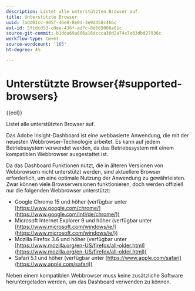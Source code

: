 ```yaml
---
description: Listet alle unterstützten Browser auf.
title: Unterstützte Browser
uuid: 7add01cc-905f-46e8-8e0d-3e9d458c466c
exl-id: 5f1dcd53-c0ee-436f-ad7c-8d669008a61c
source-git-commit: b1dda69a606a16dccca30d2a74c7e63dbd27936c
workflow-type: tm+mt
source-wordcount: '165'
ht-degree: 4%

---
```


# Unterstützte Browser{#supported-browsers}

{{eol}}

Listet alle unterstützten Browser auf.

Das Adobe Insight-Dashboard ist eine webbasierte Anwendung, die mit der neuesten Webbrowser-Technologie arbeitet. Es kann auf jedem Betriebssystem verwendet werden, da das Betriebssystem mit einem kompatiblen Webbrowser ausgestattet ist.

Da das Dashboard Funktionen nutzt, die in älteren Versionen von Webbrowsern nicht unterstützt werden, sind aktuellere Browser erforderlich, um eine optimale Nutzung der Anwendung zu gewährleisten. Zwar können viele Browserversionen funktionieren, doch werden offiziell nur die folgenden Webbrowser unterstützt:

* Google Chrome 15 und höher (verfügbar unter [https://www.google.com/chrome/](https://www.google.com/intl/de/chrome/))
* Microsoft Internet Explorer 9 und höher (verfügbar unter [https://www.microsoft.com/windows/ie/](https://www.microsoft.com/windows/ie/))
* Mozilla Firefox 3.6 und höher (verfügbar unter [https://www.mozilla.org/en-US/firefox/all-older.html](https://www.mozilla.org/en-US/firefox/all-older.html))
* Safari 5.1 und höher (verfügbar unter [https://www.apple.com/safari](https://www.apple.com/safari))

Neben einem kompatiblen Webbrowser muss keine zusätzliche Software heruntergeladen werden, um das Dashboard verwenden zu können.
